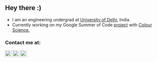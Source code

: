 ## Hey there :) 

- I am an engineering undergrad at [University of Delhi](https://ducic.ac.in/), India. 
- Currently working on my Google Summer of Code [project](https://summerofcode.withgoogle.com/projects/#6051607998889984) with [Colour Science.](https://www.colour-science.org/)

### Contact me at:
<a href="https://twitter.com/njwardhan">
  <img align="left" alt="NJW's Twitter" width="22px" src="https://cdn.jsdelivr.net/npm/simple-icons@v3/icons/twitter.svg" />
</a>
<a href="https://www.linkedin.com/in/njwardhan/">
  <img align="left" alt="NJW's Linkdein" width="22px" src="https://cdn.jsdelivr.net/npm/simple-icons@v3/icons/linkedin.svg" />
</a>
<a href="mailto:njwardhan@gmail.com">
  <img align="left" alt="NJW's GMail" width="22px" src="https://cdn.jsdelivr.net/npm/simple-icons@v3/icons/gmail.svg" />
</a>
<br />


